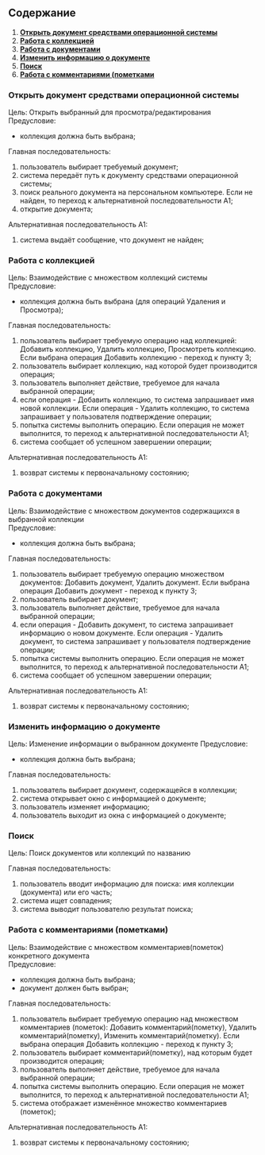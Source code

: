 ## Содержание
1. **[Открыть документ средствами операционной системы](#openingDoc)**
2. **[Работа с коллекцией](#workingCol)**
3. **[Работа с документами](#workingDoc)**
4. **[Изменить информацию о документе](#infoDoc)**
5. **[Поиск](#search)**
6. **[Работа с комментариями (пометками](#workingCom)**

<a name="openingDoc"></a>
### Открыть документ средствами операционной системы

Цель: Открыть выбранный для просмотра/редактирования  
Предусловие:
- коллекция должна быть выбрана;  

Главная последовательность:
1. пользователь выбирает требуемый документ;
2. система передаёт путь к документу средствами операционной системы;
3. поиск реального документа на персональном компьютере. Если не найден, то переход к альтернативной последовательности А1;
4. открытие документа;

Альтернативная последовательность А1:  
1. система выдаёт сообщение, что документ не найден;

<a name="workingCol"></a>
### Работа с коллекцией

Цель: Взаимодействие с множеством коллекций системы  
Предусловие:
- коллекция должна быть выбрана (для операций Удаления и Просмотра);  

Главная последовательность:  
1. пользователь выбирает требуемую операцию над коллекцией: Добавить коллекцию, Удалить коллекцию, Просмотреть коллекцию. Если выбрана операция Добавить коллекцию - переход к пункту 3;
2. пользователь выбирает коллекцию, над которой будет производится операция;
3. пользователь выполняет действие, требуемое для начала выбранной операции;
4. если операция - Добавить коллекцию, то система запрашивает имя новой коллекции. Если операция - Удалить коллекцию, то система запрашивает у пользователя подтверждение операции;
4. попытка системы выполнить операцию. Если операция не может выполнится, то переход к альтернативной последовательности А1;
5. система сообщает об успешном завершении операции;

Альтернативная последовательность А1:  
1. возврат системы к первоначальному состоянию;

<a name="workingDoc"></a>
### Работа с документами

Цель: Взаимодействие с множеством документов содержащихся в выбранной коллекции  
Предусловие:
- коллекция должна быть выбрана;

Главная последовательность:
1. пользователь выбирает требуемую операцию множеством документов: Добавить документ, Удалить документ. Если выбрана операция Добавить документ -  переход к пункту 3;
2. пользователь выбирает документ;
3. пользователь выполняет действие, требуемое для начала выбранной операции;
4. если операция - Добавить документ, то система запрашивает информацию о новом документе. Если операция - Удалить документ, то система запрашивает у пользователя подтверждение операции;
5. попытка системы выполнить операцию. Если операция не может выполнится, то переход к альтернативной последовательности А1;
6. система сообщает об успешном завершении операции;

Альтернативная последовательность А1:  
1. возврат системы к первоначальному состоянию;

<a name="infoDoc"></a>
### Изменить информацию о документе

Цель: Изменение информации о выбранном документе
Предусловие:
- коллекция должна быть выбрана;

Главная последовательность:  
1. пользователь выбирает документ, содержащейся в коллекции;
2. система открывает окно с информацией о документе;
3. пользователь изменяет информацию;
4. пользователь выходит из окна с информацией о документе;

<a name="search"></a>
### Поиск

Цель: Поиск документов или коллекций по названию

Главная последовательность:  
1. пользователь вводит информацию для поиска: имя коллекции (документа) или его часть;
2. система ищет совпадения;
3. система выводит пользователю результат поиска;

<a name="workingCom"></a>
### Работа с комментариями (пометками)

Цель: Взаимодействие с множеством комментариев(пометок) конкретного документа  
Предусловие:
- коллекция должна быть выбрана;  
- документ должен быть выбран;

Главная последовательность:  
1. пользователь выбирает требуемую операцию над множеством комментариев (пометок): Добавить комментарий(пометку), Удалить комментарий(пометку), Изменить комментарий(пометку). Если выбрана операция Добавить коллекцию - переход к пункту 3;
2. пользователь выбирает комментарий(пометку), над которым будет производится операция;
3. пользователь выполняет действие, требуемое для начала выбранной операции;
4. попытка системы выполнить операцию. Если операция не может выполнится, то переход к альтернативной последовательности А1;
5. система отображает изменённое множество комментариев (пометок);

Альтернативная последовательность А1:  
1. возврат системы к первоначальному состоянию;
